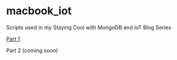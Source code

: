 # macbook_iot

Scripts used in my Staying Cool with MongoDB and IoT Blog Series

[Part 1](https://medium.com/@ptmfitch/staying-cool-with-mongodb-and-iot-part-1-974dc1ec1f9f)

Part 2 (coming soon)
